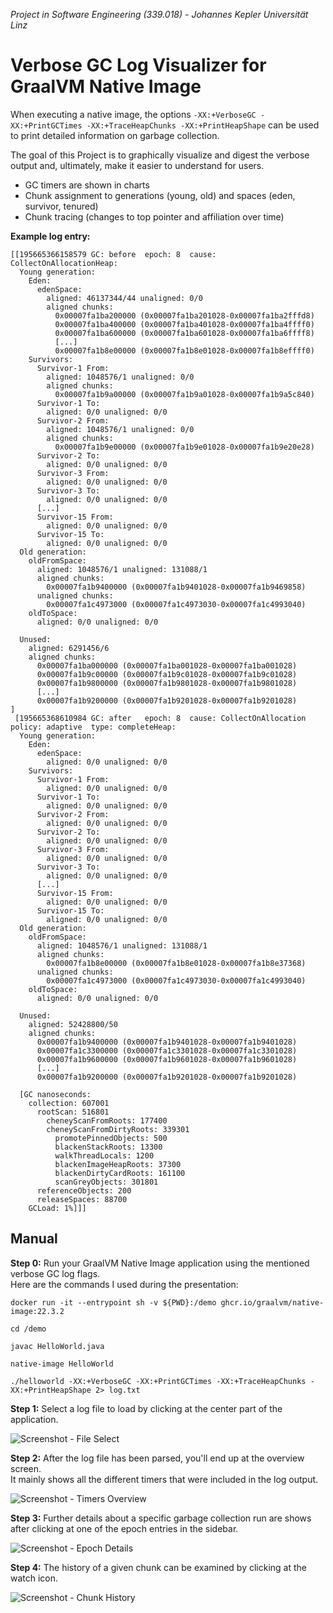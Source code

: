 _Project in Software Engineering (339.018) - Johannes Kepler Universität Linz_

# Verbose GC Log Visualizer for GraalVM Native Image

When executing a native image, the options `-XX:+VerboseGC -XX:+PrintGCTimes -XX:+TraceHeapChunks -XX:+PrintHeapShape`
can be used to print detailed information on garbage collection.

The goal of this Project is to graphically visualize and digest the verbose output and, ultimately,
make it easier to understand for users.

- GC timers are shown in charts
- Chunk assignment to generations (young, old) and spaces (eden, survivor, tenured)
- Chunk tracing (changes to top pointer and affiliation over time)

**Example log entry:**

```
[[195665366158579 GC: before  epoch: 8  cause: CollectOnAllocationHeap:
  Young generation: 
    Eden: 
      edenSpace:
        aligned: 46137344/44 unaligned: 0/0
        aligned chunks:
          0x00007fa1ba200000 (0x00007fa1ba201028-0x00007fa1ba2fffd8)
          0x00007fa1ba400000 (0x00007fa1ba401028-0x00007fa1ba4ffff0)
          0x00007fa1ba600000 (0x00007fa1ba601028-0x00007fa1ba6ffff8)
          [...]
          0x00007fa1b8e00000 (0x00007fa1b8e01028-0x00007fa1b8effff0)
    Survivors: 
      Survivor-1 From:
        aligned: 1048576/1 unaligned: 0/0
        aligned chunks:
          0x00007fa1b9a00000 (0x00007fa1b9a01028-0x00007fa1b9a5c840)
      Survivor-1 To:
        aligned: 0/0 unaligned: 0/0
      Survivor-2 From:
        aligned: 1048576/1 unaligned: 0/0
        aligned chunks:
          0x00007fa1b9e00000 (0x00007fa1b9e01028-0x00007fa1b9e20e28)
      Survivor-2 To:
        aligned: 0/0 unaligned: 0/0
      Survivor-3 From:
        aligned: 0/0 unaligned: 0/0
      Survivor-3 To:
        aligned: 0/0 unaligned: 0/0
      [...]
      Survivor-15 From:
        aligned: 0/0 unaligned: 0/0
      Survivor-15 To:
        aligned: 0/0 unaligned: 0/0
  Old generation: 
    oldFromSpace:
      aligned: 1048576/1 unaligned: 131088/1
      aligned chunks:
        0x00007fa1b9400000 (0x00007fa1b9401028-0x00007fa1b9469858)
      unaligned chunks:
        0x00007fa1c4973000 (0x00007fa1c4973030-0x00007fa1c4993040)
    oldToSpace:
      aligned: 0/0 unaligned: 0/0
    
  Unused:
    aligned: 6291456/6
    aligned chunks:
      0x00007fa1ba000000 (0x00007fa1ba001028-0x00007fa1ba001028)
      0x00007fa1b9c00000 (0x00007fa1b9c01028-0x00007fa1b9c01028)
      0x00007fa1b9800000 (0x00007fa1b9801028-0x00007fa1b9801028)
      [...]
      0x00007fa1b9200000 (0x00007fa1b9201028-0x00007fa1b9201028)
]
 [195665368610984 GC: after   epoch: 8  cause: CollectOnAllocation  policy: adaptive  type: completeHeap:
  Young generation: 
    Eden: 
      edenSpace:
        aligned: 0/0 unaligned: 0/0
    Survivors: 
      Survivor-1 From:
        aligned: 0/0 unaligned: 0/0
      Survivor-1 To:
        aligned: 0/0 unaligned: 0/0
      Survivor-2 From:
        aligned: 0/0 unaligned: 0/0
      Survivor-2 To:
        aligned: 0/0 unaligned: 0/0
      Survivor-3 From:
        aligned: 0/0 unaligned: 0/0
      Survivor-3 To:
        aligned: 0/0 unaligned: 0/0
      [...]
      Survivor-15 From:
        aligned: 0/0 unaligned: 0/0
      Survivor-15 To:
        aligned: 0/0 unaligned: 0/0
  Old generation: 
    oldFromSpace:
      aligned: 1048576/1 unaligned: 131088/1
      aligned chunks:
        0x00007fa1b8e00000 (0x00007fa1b8e01028-0x00007fa1b8e37368)
      unaligned chunks:
        0x00007fa1c4973000 (0x00007fa1c4973030-0x00007fa1c4993040)
    oldToSpace:
      aligned: 0/0 unaligned: 0/0
    
  Unused:
    aligned: 52428800/50
    aligned chunks:
      0x00007fa1b9400000 (0x00007fa1b9401028-0x00007fa1b9401028)
      0x00007fa1c3300000 (0x00007fa1c3301028-0x00007fa1c3301028)
      0x00007fa1b9600000 (0x00007fa1b9601028-0x00007fa1b9601028)
      [...]
      0x00007fa1b9200000 (0x00007fa1b9201028-0x00007fa1b9201028)

  [GC nanoseconds:
    collection: 607001
      rootScan: 516801
        cheneyScanFromRoots: 177400
        cheneyScanFromDirtyRoots: 339301
          promotePinnedObjects: 500
          blackenStackRoots: 13300
          walkThreadLocals: 1200
          blackenImageHeapRoots: 37300
          blackenDirtyCardRoots: 161100
          scanGreyObjects: 301801
      referenceObjects: 200
      releaseSpaces: 88700
    GCLoad: 1%]]]
```

## Manual

**Step 0:** Run your GraalVM Native Image application using the mentioned verbose GC log flags. \
Here are the commands I used during the presentation:

```
docker run -it --entrypoint sh -v ${PWD}:/demo ghcr.io/graalvm/native-image:22.3.2

cd /demo

javac HelloWorld.java

native-image HelloWorld

./helloworld -XX:+VerboseGC -XX:+PrintGCTimes -XX:+TraceHeapChunks -XX:+PrintHeapShape 2> log.txt
```

**Step 1:** Select a log file to load by clicking at the center part of the application.

![Screenshot - File Select](screenshots/select-file.png)

**Step 2:** After the log file has been parsed, you'll end up at the overview screen. \
It mainly shows all the different timers that were included in the log output.

![Screenshot - Timers Overview](screenshots/timers-overview.png)

**Step 3:** Further details about a specific garbage collection run are shows after clicking at one of the epoch entries in the sidebar.

![Screenshot - Epoch Details](screenshots/epoch-details.png)

**Step 4:** The history of a given chunk can be examined by clicking at the watch icon.

![Screenshot - Chunk History](screenshots/chunk-history.png)
